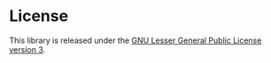 # License

This library is released under the [GNU Lesser General Public License version
3][lgpl3].

[lgpl3]: http://www.gnu.org/licenses/lgpl-3.0.html
